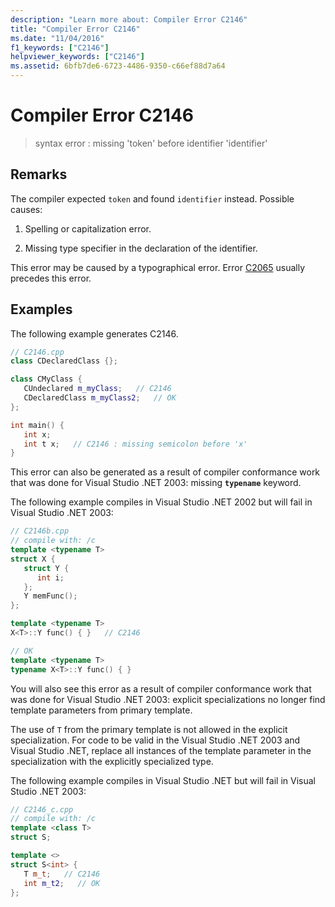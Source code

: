 ```yaml
---
description: "Learn more about: Compiler Error C2146"
title: "Compiler Error C2146"
ms.date: "11/04/2016"
f1_keywords: ["C2146"]
helpviewer_keywords: ["C2146"]
ms.assetid: 6bfb7de6-6723-4486-9350-c66ef88d7a64
---
```

# Compiler Error C2146

> syntax error : missing 'token' before identifier 'identifier'

## Remarks

The compiler expected `token` and found `identifier` instead.  Possible causes:

1. Spelling or capitalization error.

1. Missing type specifier in the declaration of the identifier.

This error may be caused by a typographical error. Error [C2065](../../error-messages/compiler-errors-1/compiler-error-c2065.md) usually precedes this error.

## Examples

The following example generates C2146.

```cpp
// C2146.cpp
class CDeclaredClass {};

class CMyClass {
   CUndeclared m_myClass;   // C2146
   CDeclaredClass m_myClass2;   // OK
};

int main() {
   int x;
   int t x;   // C2146 : missing semicolon before 'x'
}
```

This error can also be generated as a result of compiler conformance work that was done for Visual Studio .NET 2003: missing **`typename`** keyword.

The following example compiles in Visual Studio .NET 2002 but will fail in Visual Studio .NET 2003:

```cpp
// C2146b.cpp
// compile with: /c
template <typename T>
struct X {
   struct Y {
      int i;
   };
   Y memFunc();
};

template <typename T>
X<T>::Y func() { }   // C2146

// OK
template <typename T>
typename X<T>::Y func() { }
```

You will also see this error as a result of compiler conformance work that was done for Visual Studio .NET 2003: explicit specializations no longer find template parameters from primary template.

The use of `T` from the primary template is not allowed in the explicit specialization. For code to be valid in the Visual Studio .NET 2003 and Visual Studio .NET, replace all instances of the template parameter in the specialization with the explicitly specialized type.

The following example compiles in Visual Studio .NET but will fail in Visual Studio .NET 2003:

```cpp
// C2146_c.cpp
// compile with: /c
template <class T>
struct S;

template <>
struct S<int> {
   T m_t;   // C2146
   int m_t2;   // OK
};
```
